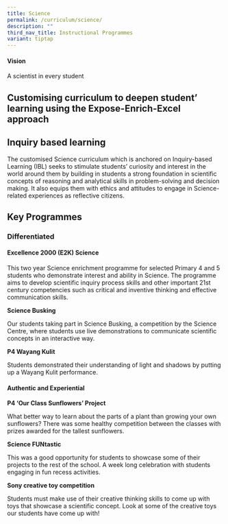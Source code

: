 ```yaml
---
title: Science
permalink: /curriculum/science/
description: ""
third_nav_title: Instructional Programmes
variant: tiptap
---
```

<h4><strong>Vision</strong>&nbsp;<br></h4>
<p>A scientist in every student</p>
<p></p>
<h2>Customising curriculum to deepen student’ learning using the Expose-Enrich-Excel approach</h2>
<p></p>
<p></p>
<h2>Inquiry based learning</h2>
<p>The customised Science curriculum which is anchored on Inquiry-based Learning
(IBL) seeks to stimulate students’ curiosity and interest in the world
around them by building in students a strong foundation in scientific concepts
of reasoning and analytical skills in problem-solving and decision making.
It also equips them with ethics and attitudes to engage in Science-related
experiences as reflective citizens.</p>
<p></p>
<h2>Key Programmes</h2>
<h3>Differentiated</h3>
<h4>Excellence 2000 (E2K) Science</h4>
<p>This two year Science enrichment programme for selected Primary 4 and
5 students who demonstrate interest and ability in Science. The programme
aims to develop scientific inquiry process skills and other important 21st
century competencies such as critical and inventive thinking and effective
communication skills.</p>
<p><strong>Science Busking</strong>
</p>
<p>Our students taking part in Science Busking, a competition by the Science
Centre, where students use live demonstrations to communicate scientific
concepts in an interactive way.</p>
<p><strong>P4 Wayang Kulit</strong>
</p>
<p>Students demonstrated their understanding of light and shadows by putting
up a Wayang Kulit performance.</p>
<h4>Authentic and Experiential</h4>
<p><strong>P4 ‘Our Class Sunflowers’ Project</strong>
</p>
<p>What better way to learn about the parts of a plant than growing your
own sunflowers? There was some healthy competition between the classes
with prizes awarded for the tallest sunflowers.</p>
<p><strong>Science FUNtastic</strong>
</p>
<p>This was a good opportunity for students to showcase some of their projects
to the rest of the school. A week long celebration with students engaging
in fun recess activities.</p>
<p><strong>Sony creative toy competition</strong>
</p>
<p>Students must make use of their creative thinking skills to come up with
toys that showcase a scientific concept. Look at some of the creative toys
our students have come up with!</p>